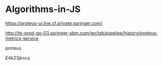 # Algorithms-in-JS





https://proteus-ui.live.cf.private.springer.com/

http://te-prod-go-03.springer-sbm.com/go/tab/pipeline/history/proteus-metrics-service


proteus

£4k23jkxca

